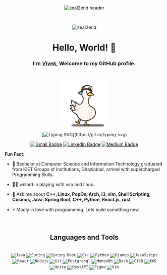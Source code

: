 <div align="center">

![zeal2end header](https://user-images.githubusercontent.com/25181517/117185899-9ccba680-adda-11eb-9003-7c25da391b99.PNG)

<br>

<p> <img src="https://komarev.com/ghpvc/?username=zeal2end&label=Profile%20views&color=0e75b6&style=flat" alt="zeal2end" /> </p>

<h1>Hello, World! 👋</h1>
<h3>I'm <a href="https://github.com/zeal2end"><em>Vivek</em></a>, Welcome to my GitHub profile.</h3>

<br>

<img src="assests/dancing-duck-danse.gif" width="150">

<br>

[![Typing SVG](https://readme-typing-svg.demolab.com?font=Noto+Sans&weight=600&size=21&duration=2000&color=000000&background=FFFFFF&center=true&vCenter=true&width=435&lines=I'm+a+Software+Engineer%2C+;an+Open-source+Contributor;+and+a+Content+Creator!;)](https://git.io/typing-svg)

[![Gmail Badge](https://img.shields.io/badge/-nduongthucanh-c14438?style=social&logo=Gmail&logoColor=red&link=mailto:drost@duck.com)](mailto:drost@duck.com)
[![LinkedIn Badge](https://img.shields.io/badge/-LinkedIn-blue?style=social&logo=Linkedin&logoColor=blue&link=https://www.linkedin.com/in/zeal2end/)](https://www.linkedin.com/in/zeal2end/)
[![Medium Badge](http://img.shields.io/badge/-Medium-1ca0f1?style=social&logo=Medium&logoColor=black&link=https://medium.com/@whocrux)](https://medium.com/@whocrux)

</div>

**Fun Fact:**

- 🌱 Bachelor at Computer Science and Information Technology graduated from KIET Groups of Institutions, Ghaziabad, armed with supercharged Programming Skills.

- 👨‍💻 wizard in playing with vim and linux.

- 💬 Ask me about **C++, Linux, PopOs, Arch, I3, vim, Shell Scripting, Cosmos, Java, Spring Boot, C++, Python, React.js, rust**

- ⚡ Madly in love with programming. Lets build something new.

<br>

<div align="center">
<h2> Languages and Tools</h2>
<br>
<code><img height="50" src="https://user-images.githubusercontent.com/25181517/117201156-9a724800-adec-11eb-9a9d-3cd0f67da4bc.png" alt="Java" title="Java" /></code>
<code><img height="50" src="https://user-images.githubusercontent.com/25181517/117201470-f6d56780-adec-11eb-8f7c-e70e376cfd07.png" alt="Spring" title="Spring" /></code>
<code><img height="50" src="https://user-images.githubusercontent.com/25181517/183891303-41f257f8-6b3d-487c-aa56-c497b880d0fb.png" alt="Spring Boot" title="Spring Boot" /></code>
<code><img height="50" src="https://user-images.githubusercontent.com/25181517/192106073-90fffafe-3562-4ff9-a37e-c77a2da0ff58.png" alt="C++" title="C++" /></code>
<code><img height="50" src="https://user-images.githubusercontent.com/25181517/183423507-c056a6f9-1ba8-4312-a350-19bcbc5a8697.png" alt="Python" title="Python" /></code>
<code><img height="50" src="https://github.com/marwin1991/profile-technology-icons/assets/62091613/9bf5650b-e534-4eae-8a26-8379d076f3b4" alt="Django" title="Django" /></code>
<code><img height="50" src="https://user-images.githubusercontent.com/25181517/117447155-6a868a00-af3d-11eb-9cfe-245df15c9f3f.png" alt="JavaScript" title="JS" /></code>
<code><img height="50" src="https://user-images.githubusercontent.com/25181517/183897015-94a058a6-b86e-4e42-a37f-bf92061753e5.png" alt="React" title="React.js" /></code>
<code><img height="50" src="https://user-images.githubusercontent.com/25181517/183568594-85e280a7-0d7e-4d1a-9028-c8c2209e073c.png" alt="Nodejs" title="Node.js" /></code>
<code><img height="50" src="https://user-images.githubusercontent.com/25181517/192108372-f71d70ac-7ae6-4c0d-8395-51d8870c2ef0.png" alt="Git" title="Git" /></code>
<code><img height="50" src="https://user-images.githubusercontent.com/25181517/117208740-bfb78400-adf5-11eb-97bb-09072b6bedfc.png" alt="Postgresql" title="Postgresql" /></code>
<code><img height="50" src="https://user-images.githubusercontent.com/25181517/182884177-d48a8579-2cd0-447a-b9a6-ffc7cb02560e.png" alt="MongoDb" title="MongoDb" /></code>
<code><img height="50" src="https://user-images.githubusercontent.com/25181517/192158606-7c2ef6bd-6e04-47cf-b5bc-da2797cb5bda.png" alt="Bash" title="Bash" /></code>
<code><img height="50" src="https://user-images.githubusercontent.com/25181517/183868728-b2e11072-00a5-47e2-8a4e-4ebbb2b8c554.png" alt="CICD" title="CICD" /></code>
<code><img height="50" src="https://user-images.githubusercontent.com/25181517/183896132-54262f2e-6d98-41e3-8888-e40ab5a17326.png" alt="AWS" title="AWS" /></code>
<code><img height="50" src="https://user-images.githubusercontent.com/25181517/193427941-9437dbbe-376f-40dc-9573-0ef5c02a26a7.png" alt="Unity" title="Unity" /></code>
<code><img height="50" src="https://user-images.githubusercontent.com/25181517/192107858-fe19f043-c502-4009-8c47-476fc89718ad.png" alt="RestAPI" title="Rest" /></code>
<code><img height="50" src="https://user-images.githubusercontent.com/25181517/189715289-df3ee512-6eca-463f-a0f4-c10d94a06b2f.png" alt="Figma" title="figma" /></code>
<code><img height="50" src="https://user-images.githubusercontent.com/25181517/192108889-232b3431-a585-4b36-a62d-9078bd3641d9.png" alt="Vim" title="Vim" /></code>
</div>
